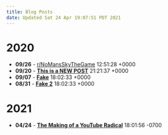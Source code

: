 ```yaml
---
title: Blog Posts
date: Updated Sat 24 Apr 19:07:51 PDT 2021
---
```



# 2020

* **09/26** - [r/NoMansSkyTheGame](file:///home/gavarch/git/website/local/posts/2020/09/26.html) <time>12:51:28 +0000</time>
* **09/20** - [__This is a NEW POST__](file:///home/gavarch/git/website/local/posts/2020/09/20.html) <time>21:21:37 +0000</time>
* **09/07** - [__Fake__](file:///home/gavarch/git/website/local/posts/2020/09/07.html) <time>18:02:33 +0000</time>
* **08/31** - [__Fake 2__](file:///home/gavarch/git/website/local/posts/2020/08/31.html) <time>18:02:33 +0000</time>

# 2021

* **04/24** - [__The Making of a YouTube Radical__](file:///home/gavarch/git/website/local/posts/2021/04/24.html) <time>18:01:56 -0700</time>
